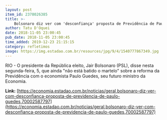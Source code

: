 ```yaml
---
layout: post
item_id: 2378026385
title: >-
    Bolsonaro diz ver com 'desconfiança' proposta de Previdência de Paulo Guedes
author: Tatu D'Oquei
date: 2018-11-05 23:00:45
pub_date: 2018-11-05 23:00:45
time_added: 2019-12-23 21:15:15
category: refletimos
image: https://img.estadao.com.br/resources/jpg/9/4/1540777867349.jpg
---
```


RIO - O presidente da República eleito, Jair Bolsonaro (PSL), disse nesta segunda-feira, 5, que ainda "não está batido o martelo" sobre a reforma da Previdência com o economista Paulo Guedes, seu futuro ministro da Economia.

**Link:** [https://economia.estadao.com.br/noticias/geral,bolsonaro-diz-ver-com-desconfianca-proposta-de-previdencia-de-paulo-guedes,70002587797](https://economia.estadao.com.br/noticias/geral,bolsonaro-diz-ver-com-desconfianca-proposta-de-previdencia-de-paulo-guedes,70002587797)

